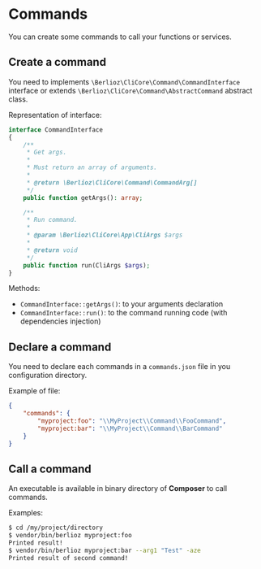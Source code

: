 <meta name="docparser-index" content="Advanced usage; Commands" />
<meta name="docparser-index-order" content="1" />
<meta name="docparser-description" content="You can use CLI commands with Berlioz Framework to simplify the background tasks of your project" />

# Commands

You can create some commands to call your functions or services.

## Create a command

You need to implements `\Berlioz\CliCore\Command\CommandInterface` interface or extends `\Berlioz\CliCore\Command\AbstractCommand` abstract class.

Representation of interface:

```php
interface CommandInterface
{
    /**
     * Get args.
     *
     * Must return an array of arguments.
     *
     * @return \Berlioz\CliCore\Command\CommandArg[]
     */
    public function getArgs(): array;

    /**
     * Run command.
     *
     * @param \Berlioz\CliCore\App\CliArgs $args
     *
     * @return void
     */
    public function run(CliArgs $args);
}
```

Methods:

- `CommandInterface::getArgs()`: to your arguments declaration
- `CommandInterface::run()`: to the command running code (with dependencies injection)

## Declare a command

You need to declare each commands in a `commands.json` file in you configuration directory.

Example of file:

```json
{
    "commands": {
        "myproject:foo": "\\MyProject\\Command\\FooCommand",
        "myproject:bar": "\\MyProject\\Command\\BarCommand"
    }
}
```

## Call a command

An executable is available in binary directory of **Composer** to call commands.

Examples:

```bash
$ cd /my/project/directory
$ vendor/bin/berlioz myproject:foo
Printed result!
$ vendor/bin/berlioz myproject:bar --arg1 "Test" -aze
Printed result of second command!
```